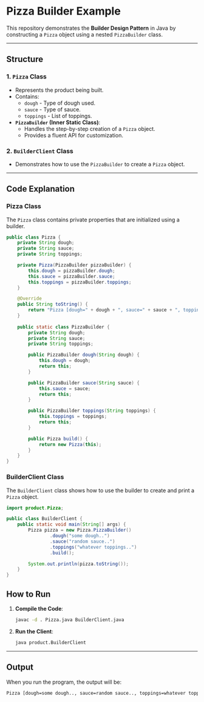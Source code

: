 # Pizza Builder Example

This repository demonstrates the **Builder Design Pattern** in Java by constructing a `Pizza` object using a nested `PizzaBuilder` class.

---

## Structure

### 1. **`Pizza` Class**
- Represents the product being built.
- Contains:
  - `dough` - Type of dough used.
  - `sauce` - Type of sauce.
  - `toppings` - List of toppings.
- **`PizzaBuilder` (Inner Static Class)**:
  - Handles the step-by-step creation of a `Pizza` object.
  - Provides a fluent API for customization.

### 2. **`BuilderClient` Class**
- Demonstrates how to use the `PizzaBuilder` to create a `Pizza` object.

---

## Code Explanation

### Pizza Class
The `Pizza` class contains private properties that are initialized using a builder.

```java
public class Pizza {
    private String dough;
    private String sauce;
    private String toppings;

    private Pizza(PizzaBuilder pizzaBuilder) {
        this.dough = pizzaBuilder.dough;
        this.sauce = pizzaBuilder.sauce;
        this.toppings = pizzaBuilder.toppings;
    }

    @Override
    public String toString() {
        return "Pizza [dough=" + dough + ", sauce=" + sauce + ", toppings=" + toppings + "]";
    }
    
    public static class PizzaBuilder {
        private String dough;
        private String sauce;
        private String toppings;

        public PizzaBuilder dough(String dough) {
            this.dough = dough;
            return this;
        }

        public PizzaBuilder sauce(String sauce) {
            this.sauce = sauce;
            return this;
        }

        public PizzaBuilder toppings(String toppings) {
            this.toppings = toppings;
            return this;
        }

        public Pizza build() {
            return new Pizza(this);
        }
    }
}
```

### BuilderClient Class

The `BuilderClient` class shows how to use the builder to create and print a `Pizza` object.

```java
import product.Pizza;

public class BuilderClient {
    public static void main(String[] args) {
        Pizza pizza = new Pizza.PizzaBuilder()
                .dough("some dough..")
                .sauce("random sauce..")
                .toppings("whatever toppings..")
                .build();

        System.out.println(pizza.toString());
    }
}
```

## How to Run

1. **Compile the Code**:

    ```bash
    javac -d . Pizza.java BuilderClient.java
    ```

2. **Run the Client**:

    ```bash
    java product.BuilderClient
    ```

---

## Output

When you run the program, the output will be:

```bash
Pizza [dough=some dough.., sauce=random sauce.., toppings=whatever toppings..]
